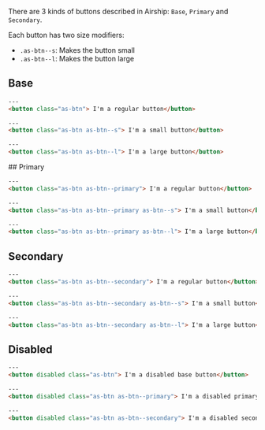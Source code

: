 There are 3 kinds of buttons described in Airship: `Base`, `Primary` and `Secondary`. 

Each button has two size modifiers:

- `.as-btn--s`: Makes the button small
- `.as-btn--l`: Makes the button large


## Base

```html
---
<button class="as-btn"> I'm a regular button</button>
```

```html
---
<button class="as-btn as-btn--s"> I'm a small button</button>
```

```html
---
<button class="as-btn as-btn--l"> I'm a large button</button>
```

## Primary

```html
---
<button class="as-btn as-btn--primary"> I'm a regular button</button>
```

```html
---
<button class="as-btn as-btn--primary as-btn--s"> I'm a small button</button>
```

```html
---
<button class="as-btn as-btn--primary as-btn--l"> I'm a large button</button>
```


## Secondary

```html
---
<button class="as-btn as-btn--secondary"> I'm a regular button</button>
```

```html
---
<button class="as-btn as-btn--secondary as-btn--s"> I'm a small button</button>
```

```html
---
<button class="as-btn as-btn--secondary as-btn--l"> I'm a large button</button>
```

## Disabled

```html
---
<button disabled class="as-btn"> I'm a disabled base button</button>
```

```html
---
<button disabled class="as-btn as-btn--primary"> I'm a disabled primary button</button>
```

```html
---
<button disabled class="as-btn as-btn--secondary"> I'm a disabled secondary button</button>
```
